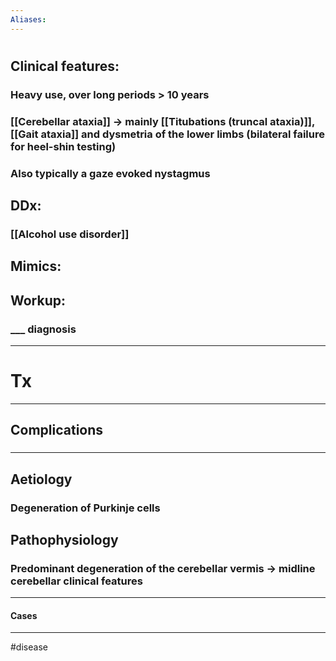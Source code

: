 ```yaml
---
Aliases:
---
```

# 
## Clinical features:
### Heavy use, over long periods > 10 years
### [[Cerebellar ataxia]] -> mainly [[Titubations (truncal ataxia)]], [[Gait ataxia]] and dysmetria of the lower limbs (bilateral failure for heel-shin testing)
### Also typically a gaze evoked nystagmus
## DDx:
### [[Alcohol use disorder]]
## Mimics:
###
## Workup:
### ___ diagnosis
---
# Tx

---
## Complications
###

---
## Aetiology
### Degeneration of Purkinje cells
## Pathophysiology
### Predominant degeneration of the cerebellar vermis -> midline cerebellar clinical features

---
#### Cases


---
#disease 